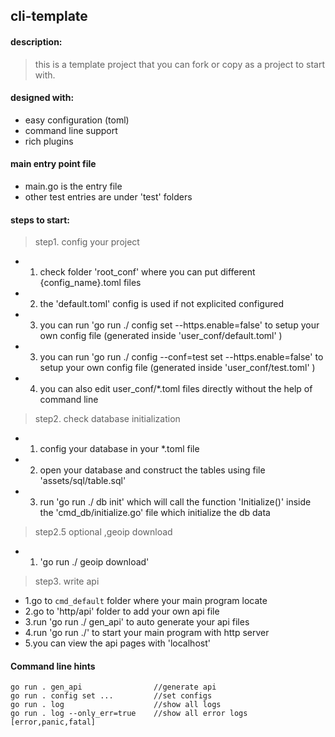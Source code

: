 ## cli-template

#### description: 
> this is a template project that you can fork or copy as a project to start with.


#### designed with:
- easy configuration (toml)
- command line support
- rich plugins


#### main entry point file
- main.go is the entry file
- other test entries are under 'test' folders


#### steps to start:

> step1. config your project 
- 1. check folder 'root_conf' where you can put different {config_name}.toml files
- 2. the 'default.toml' config is used if not explicited configured 
- 3. you can run 'go run ./ config set --https.enable=false' to setup your own config file (generated inside 'user_conf/default.toml' )
- 3. you can run 'go run ./ config --conf=test set --https.enable=false' to setup your own config file (generated inside 'user_conf/test.toml' )
- 4. you can also edit user_conf/*.toml files directly without the help of command line

> step2. check database initialization 
- 1. config your database in your *.toml file
- 2. open your database and construct the tables using file 'assets/sql/table.sql'
- 3. run 'go run ./ db init' which will call the function 'Initialize()' inside the 'cmd_db/initialize.go' file which initialize the db data

>step2.5 optional ,geoip download
- 1. 'go run ./ geoip download'

> step3. write api
- 1.go to `cmd_default` folder where your main program locate
- 2.go to 'http/api' folder to add your own api file
- 3.run 'go run ./ gen_api' to auto generate your api files
- 4.run 'go run ./' to start your main program with http server 
- 5.you can view the api pages with 'localhost'


#### Command line hints
```
go run . gen_api                //generate api
go run . config set ...         //set configs
go run . log                    //show all logs
go run . log --only_err=true    //show all error logs [error,panic,fatal]

```